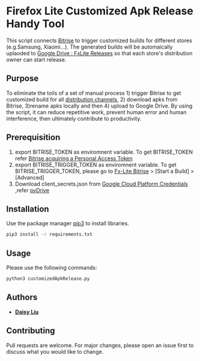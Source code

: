 # Firefox Lite Customized Apk Release Handy Tool
 This script connects [Bitrise](https://app.bitrise.io/app/2bee753c3b6709ca) to trigger customized builds for different stores (e.g.Samsung, Xiaomi...). The generated builds will be automaically uplaoded to [Google Drive : FxLite Releases](https://drive.google.com/drive/u/0/folders/1KP5LzrwVm9jcdcxlcnjKnu-jDjYzaNSR) so that each store's distribution owner can start release. 

## Purpose
 To eliminate the toils of a set of manual process 1) trigger Bitrise to get customized build for all [distribution channels](https://docs.google.com/document/d/15w7ZNYtJkpcPDkh6cfLtVl3O86IiIWljqfFxT_PPv8c/edit), 2) download apks from Bitrise, 3)rename apks locally and then 4) upload to Google Drive. By using the script, it can reduce repetitive work, prevent human error and human interference, then ultimately contribute to productivity.

## Prerequisition
1. export BITRISE_TOKEN as enviromnent variable. To get BITRISE_TOKEN refer [Bitrise acquiring a Personal Access Token ](https://devcenter.bitrise.io/jp/api/authentication/)
2. export BITRISE_TRIGGER_TOKEN as enviromnent variable. To get BITRISE_TRIGGER_TOKEN, please go to [Fx-Lite Bitrise](https://app.bitrise.io/app/2bee753c3b6709ca) > [Start a Build] > [Advanced]
3. Download client_secrets.json from [Google Cloud Platform Credentials](https://console.cloud.google.com/apis/credentials?project=rocketnightly) ,refer [pyDrive](https://github.com/gsuitedevs/PyDrive)


## Installation

Use the package manager [pip3](https://pip.pypa.io/en/stable/) to install libraries.

```bash
pip3 install -r requirements.txt
```

## Usage
 
Please use the following commands:

```bash
python3 customizedApkRelease.py 

```
## Authors

* **[Daisy Liu](https://github.com/Daisy-pliu)** 
## Contributing
Pull requests are welcome. For major changes, please open an issue first to discuss what you would like to change.

